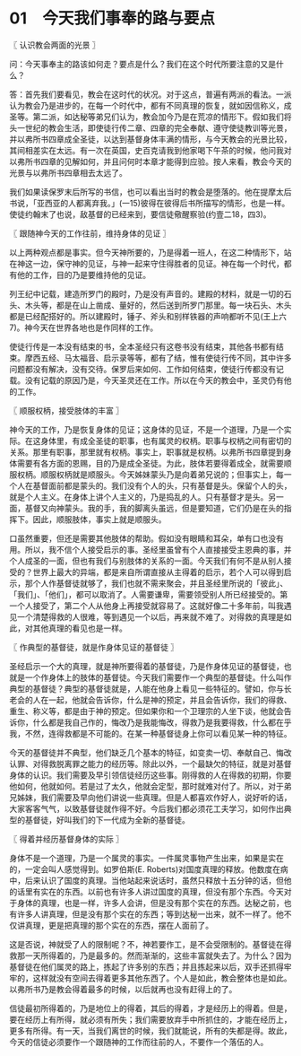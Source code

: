 # 01　今天我们事奉的路与要点



〖 认识教会两面的光景 〗

问：今天事奉主的路该如何走？要点是什么？我们在这个时代所要注意的又是什么？

答：首先我们要看见，教会在这时代的状况。对于这点，普遍有两派的看法。一派认为教会乃是进步的，在每一个时代中，都有不同真理的恢复，就如因信称义，成圣等。第二派，如达秘等弟兄们认为，教会加今乃是在荒凉的情形下。假如我们将头一世纪的教会生活，即使徒行传二章、四章的完全奉献、遵守使徒教训等光景，并以弗所书四章成全圣徒，以达到基督身体丰满的情形，与今天教会的光景比较，其间相差实在太远。有一次在英国，史百克请我到他家喝下午茶的时候，他问我对以弗所书四章的见解如何，并且问何时本章才能得到应验。按人来看，教会今天的光景与以弗所书四章相去太远了。

我们如果读保罗末后所写的书信，也可以看出当时的教会是堕落的。他在提摩太后书说，「亚西亚的人都离弃我。」(一15)彼得在彼得后书所描写的情形，也是一样。使徒约翰末了也说，敌基督的已经来到，要信徒儆醒察验(约壹二18，四3)。



〖 跟随神今天的工作往前，维持身体的见证 〗

以上两种观点都是事实。但今天神所要的，乃是得着一班人，在这二种情形下，站在神这一边，保守神的见证，与神一起来守住得胜者的见证。神在每一个时代，都有他的工作，目的乃是要维持他的见证。

列王纪中记载，建造所罗门的殿时，乃是没有声音的。建殿的材料，就是一切的石头、木头等，都是在山上凿成、量好的，然后送到所罗门那里。每一块石头、木头都是已经配搭好的。所以建殿时，锤子、斧头和别样铁器的声响都听不见(王上六7)。神今天在世界各地也是作同样的工作。

使徒行传是一本没有结束的书，全本圣经只有这卷书没有结束，其他各书都有结束。摩西五经、马太福音、启示录等等，都有了结，惟有使徒行传不同，其中许多问题都没有解决，没有交待。保罗后来如何、工作如何结束，使徒行传都没有记载。没有记载的原因乃是，今天圣灵还在工作。所以在今天的教会中，圣灵仍有他的工作。



〖 顺服权柄，接受肢体的丰富 〗

神今天的工作，乃是恢复身体的见证；这身体的见证，不是一个道理，乃是一个实际。在这身体里，有成全圣徒的职事，也有属灵的权柄。职事与权柄之间有密切的关系。那里有职事，那里就有权柄。事实上，职事就是权柄。以弗所书四章提到身体需要有各方面的恩赐，目的乃是成全圣徒。为此，肢体若要得着成全，就需要顺服权柄。顺服权柄就是顺服头。今天姊妹蒙头乃是向着弟兄说的；但事实上，每一个人在基督面前都是蒙头的。我们没有个人的头，只有基督是头。保留个人的头，就是个人主义。在身体上讲个人主义的，乃是捣乱的人。只有基督才是头。另一面，基督又向神蒙头。我的手，我的脚离头虽远，但是要知道，它们仍是在头的指挥下。因此，顺服肢体，事实上就是顺服头。

口虽然重要，但还是需要其他肢体的帮助。假如没有眼睛和耳朵，单有口也没有用。所以，我不信个人接受启示的事。圣经里虽曾有个人直接接受主恩典的事，并个人成圣的一面，但也有我们与别肢体的关系的一面。今天我们有何不是从别人接受的？世界上最大的异端，都是来自所谓直接从主得着的启示，若个人可以得到启示，那个人作基督徒就够了，我们也就不需来聚会，并且圣经里所说的「彼此」、「我们」、「他们」，都可以取消了。人需要谦卑，需要领受别人所已经接受的。第一个人接受了，第二个人从他身上再接受就容易了。这就好像二十多年前，叫我遇见一个清楚得救的人很难，等到遇见一个以后，再来就不难了。对得救的真理是如此，对其他真理的看见也是一样。



〖 作典型的基督徒，就是作身体见证的基督徒 〗

圣经启示一个大的真理，就是神所要得着的基督徒，乃是作身体见证的基督徒，也就是一个作身体上的肢体的基督徒。今天我们需要作一个典型的基督徒。什么叫作典型的基督徒？典型的基督徒就是，人能在他身上看见一些特征的。譬如，你与长老会的人在一起，他就会告诉你，什么是神的预定，并且会告诉你，我们的得救、重生、称义等，都是由于神的预定。但如果你和一个卫理宗的人坐下谈，他就会告诉你，什么都是我自己作的，悔改乃是我能悔改，得救乃是我要得救，什么都在乎我，不然，连得救都是不可能的。在某一种基督徒身上你可以看见某一种的特征。

今天的基督徒并不典型，他们缺乏几个基本的特征，如变卖一切、奉献自己、悔改认罪、对得救脱离罪之能力的经历等。除此以外，一个最缺欠的特征，就是对基督身体的认识。我们需要及早引领信徒经历这些事。刚得救的人在得救的初期，你要他如何，他就如何。若是过了太久，他就会定型，那时就难对付了。所以，对于弟兄姊妹，我们需要及早向他们讲说一些真理。但是人都喜欢作好人，说好听的话，大家客客气气，以致基督徒就作得不好。今后我们都必须花工夫学习，如何作出典型的基督徒，好叫我们的下一代成为全新的基督徒。



〖 得着并经历基督身体的实际 〗

身体不是一个道理，乃是一个属灵的事实。一件属灵事物产生出来，如果是实在的，一定会叫人感觉得到。如罗伯斯(E. Roberts)对国度真理的释放。他数度在病中，后来认识了国度的真理。当他站起来说话时，虽然只释放十五分钟的话，但他的话里有实在的东西。以前也有许多人讲过国度的真理，但没有那个东西。今天对于身体的真理，也是一样，许多人会讲，但是没有那个实在的东西。达秘之前，也有许多人讲真理，但是没有那个实在的东西；等到达秘一出来，就不一样了。他不仅讲真理，更是把真理的那个实在的东西，摆在人面前了。

这是否说，神就受了人的限制呢？不，神若要作工，是不会受限制的。基督徒在得救那一天所得着的，乃是最多的。然而渐渐的，这些丰富就失去了。为什么？因为基督徒在他们属灵的路上，拣起了许多别的东西；并且拣起来以后，双手还抓得牢牢的，这样就没有空间去得着更多其他东西了。个人是如此，教会整体也是如此。以弗所书乃是教会得着最多的时候，以后就再也没有赶得上的了。

信徒最初所得着的，乃是地位上的得着，其后的得着，才是经历上的得着。但是，要在经历上有所得，就必须有所失；我们需要放弃手中所抓住的，才能在经历上，更多有所得。有一天，当我们离世的时候，我们就能说，所有的失都是得。故此，今天的信徒必须要作一个跟随神的工作而往前的人，不要作一个落伍的人。

